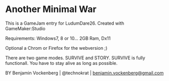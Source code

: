 # Another Minimal War
This is a GameJam entry for LudumDare26. 
Created with GameMaker:Studio

Requirements:
Windows7, 8 or 10... 2GB Ram, Dx11

Optional a Chrom or Firefox for the webversion ;)

There are two game modes. SURVIVE and STORY. SURVIVE is fully functionall.
You have to stay alive as long as possible.

BY Benjamin Vockenberg | @technokrat | benjamin.vockenberg@gmail.com
